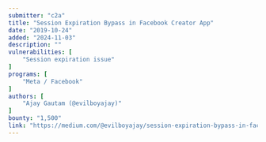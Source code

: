 ```yaml
---
submitter: "c2a"
title: "Session Expiration Bypass in Facebook Creator App"
date: "2019-10-24"
added: "2024-11-03"
description: ""
vulnerabilities: [
    "Session expiration issue"
]
programs: [
    "Meta / Facebook"
]
authors: [
    "Ajay Gautam (@evilboyajay)"
]
bounty: "1,500"
link: "https://medium.com/@evilboyajay/session-expiration-bypass-in-facebook-creator-app-b4f65cc64ce4"
---
```




